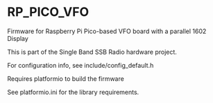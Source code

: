 # RP_PICO_VFO
Firmware for Raspberry Pi Pico-based VFO board with a parallel 1602 Display

This is part of the Single Band SSB Radio hardware project.

For configuration info, see include/config_default.h

Requires platformio to build the firmware

See platformio.ini for the library requirements.
